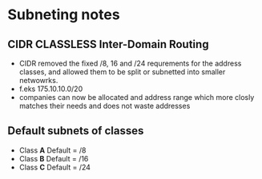 # Subneting notes

## CIDR CLASSLESS Inter-Domain Routing

- CIDR removed the fixed /8, 16 and /24 requrements for the address classes, and allowed them to be split or subnetted into smaller netwowrks.
- f.eks 175.10.10.0/20
- companies can now be allocated and address range which more closly matches their needs and does not waste addresses

## Default subnets of classes

- Class **A** Default = /8
- Class **B** Default = /16
- Class **C** Default = /24
